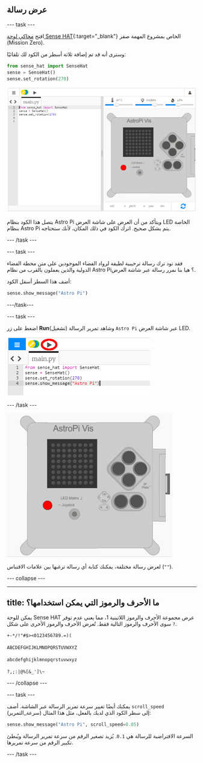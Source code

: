 ## عرض رسالة

\--- task \---

افتح [محاكي لوحة Sense HAT](https://trinket.io/mission-zero){:target="_blank"} الخاص بمشروع المهمة صفر (Mission Zero).

وسترى أنه قد تم إضافة ثلاثة أسطر من الكود لك تلقائيًا:

```python
from sense_hat import SenseHat
sense = SenseHat()
sense.set_rotation(270)
```

![محاكي لوحة Sense HAT](images/sense-hat-emulator2.png)

يتصل هذا الكود بنظام Astro Pi ويتأكد من أن العرض على شاشة العرض LED الخاصة بنظام Astro Pi يتم بشكل صحيح. اترك الكود في ذلك المكان، لأنك ستحتاجه.

\--- /task \---

\--- task \---

فقد تود ترك رسالة ترحيبية لطيفة لرواد الفضاء الموجودين على متن محطة الفضاء الدولية والذين يعملون بالقرب من نظام Astro Pi؟ هيا بنا نمرر رسالة عبر شاشة العرض.

أضف هذا السطر أسفل الكود:

```python
sense.show_message("Astro Pi")
```

\---/task\---

\--- task \---

اضغط على زر **Run**(تشغيل) وشاهد تمرير الرسالة `Astro Pi` عبر شاشة العرض LED.

![لعرض كود الرسالة، انقر run (تشغيل)](images/show-message-code-annotated.PNG)

\--- /task \---

![تمرير رسالة](images/scroll-message.gif)

لعرض رسالة مختلفة، يمكنك كتابة أي رسالة ترغبها بين علامات الاقتباس (`""`).

\--- collapse \---

* * *

## title: ما الأحرف والرموز التي يمكن استخدامها؟

يمكن للوحة Sense HAT عرض مجموعة الأحرف والرموز اللاتينية 1، مما يعني عدم توفر سوى الأحرف والرموز التالية فقط. تُعرض الأحرف والرموز الأخرى على شكل `?`.

    +-*/!"#$><0123456789.=)(
    
    ABCDEFGHIJKLMNOPQRSTUVWXYZ
    
    abcdefghijklmnopqrstuvwxyz
    
    ?,;:|@%[&_']\~
    

\--- /collapse \---

\--- task \---

يمكنك أيضًا تغيير سرعة تمرير الرسالة عبر الشاشة. أضف `scroll_speed` (سرعة_التمرير) إلى سطر الكود الذي لديك بالفعل، مثل هذا المثال:

```python
sense.show_message("Astro Pi", scroll_speed=0.05)
```

السرعة الافتراضية للرسالة هي `0.1`. يُزيد تصغير الرقم من سرعة تمرير الرسالة ويُبطئ تكبير الرقم من سرعة تمريرها.

\--- /task \---